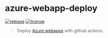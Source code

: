 # azure-webapp-deploy

[![release](https://github.com/atrakic/azure-webapp-deploy/actions/workflows/release.yaml/badge.svg)](https://github.com/atrakic/azure-webapp-deploy/actions/workflows/release.yaml)
[![license](https://img.shields.io/github/license/atrakic/azure-webapp-deploy.svg)](https://github.com/atrakic/azure-webapp-deploy/blob/main/LICENSE)


> Deploy [Azure webapps](https://azure.microsoft.com/en-us/products/app-service/web) with github actions.
